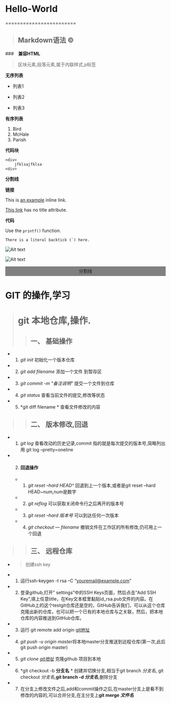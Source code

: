 # Hello-World
========================

>## Markdown语法 &copy;

###　**兼容HTML**

>区块元素,段落元素,属于内联样式,p标签

**无序列表**

* 列表1
- 列表2
+ 列表3

**有序列表**

1.  Bird
2.  McHale
3.  Parish

**代码块**

    <div>
        jfklsajfklsa
    <div>

**分割线**


**链接**

This is [an example](http://example.com/ "Title") inline link.

[This link](http://example.net/) has no title attribute.

__代码__

Use the `printf()` function.

``There is a literal backtick (`) here.``

![Alt text](/path/to/img.jpg)

![Alt text](/path/to/img.jpg "Optional title")

 <div style="height:30px;background-color:grey;text-align:center;line-height:30px;margin-bottom:30px;">
 分割线
 </div>

 # GIT 的操作,学习

># git 本地仓库,操作.
>>   ## 一、 基础操作
* 1. *git init* 初始化一个版本仓库
* 2. *git add filename* 添加一个文件 到暂存区
* 3. *git commit -m "备注说明"* 提交一个文件到仓库
* 4. *git status* 查看当前文件的提交,修改等状态
* 5. *git diff filename * 查看文件修改的内容
>>   ## 二、 版本修改,回退
* 1. *git log* 查看改动的历史记录,commit 指的就是每次提交的版本号,简略列出用 git log –pretty=oneline 
* 2. #### 回退操作
    * 1. *git reset  –hard HEAD^* 回退到上一个版本,或者是git reset  –hard HEAD~num,num是数字
    * 2. *git reflog* 可以获取关闭命令行之后再开的版本号
    * 3. *git reset  –hard 版本号* 可以到达任何一次版本
    * 4. *git checkout  — filename* 撤销文件在工作区的所有修改,仍可用上一个回退
>> ## 三、 远程仓库

* >创建ssh key

* 1. 运行ssh-keygen  -t rsa –C “youremail@example.com”
* 2. 登录github,打开” settings”中的SSH Keys页面，然后点击“Add SSH Key”,填上任意title，在Key文本框里黏贴id_rsa.pub文件的内容。在GitHub上的这个testgit仓库还是空的，GitHub告诉我们，可以从这个仓库克隆出新的仓库，也可以把一个已有的本地仓库与之关联，然后，把本地仓库的内容推送到GitHub仓库。
* 3. 运行 git remote add origin [git地址]("git地址")
* 4. *git push -u origin master*将本地master分支推送到远程仓库(第一次,此后git push origin master)
* 5. *git  clone [git地址]()* 克隆github 项目到本地
* 6. *git checkout -b **分支名** * 创建并切换分支,相当于git branch *分支名*, git checkout *分支名*,**git branch -d *分支名***,删除分支
* 7. 在分支上修改文件之后,add和commit操作之后,在master分支上是看不到修改的内容的,可以合并分支,在主分支上**git merge *文件名***


